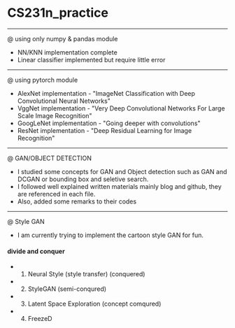 # CS231n_practice
------------------------------------------------------------------------------
@ using only numpy & pandas module 

- NN/KNN implementation complete
- Linear classifier implemented but require little error

------------------------------------------------------------------------------
@ using pytorch module 

- AlexNet implementation - "ImageNet Classification with Deep Convolutional Neural Networks"
- VggNet implementation - "Very Deep Convolutional Networks For Large Scale Image Recognition"
- GoogLeNet implementation - "Going deeper with convolutions"
- ResNet implementation - "Deep Residual Learning for Image Recognition"
------------------------------------------------------------------------------
@ GAN/OBJECT DETECTION

- I studied some concepts for GAN and Object detection such as GAN and DCGAN or bounding box and seletive search.
- I followed well explained written materials mainly blog and github, they are referenced in each file.
- Also, added some remarks to their codes
------------------------------------------------------------------------------
@ Style GAN
- I am currently trying to implement the cartoon style GAN for fun.
#### divide and conquer
- 1. Neural Style (style transfer) (conquered)
- 2. StyleGAN (semi-conqured)
- 3. Latent Space Exploration (concept comqured)
- 4. FreezeD 
